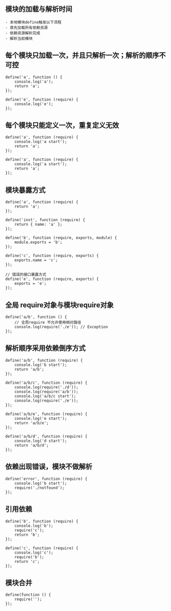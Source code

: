 ## 模块的加载与解析时间
    - 本地模块define触发以下流程
    - 首先加载所有依赖资源
    - 依赖资源解析完成
    - 解析当前模块

## 每个模块只加载一次，并且只解析一次；解析的顺序不可控

    define('a', function () {
        console.log('a');
        return 'a';
    });

    define('e', function (require) {
        console.log('e');
    });

## 每个模块只能定义一次，重复定义无效

    define('a', function (require) {
        console.log('a start');
        return 'a';
    });

    define('a', function (require) {
        console.log('a start');
        return 'a';
    });

## 模块暴露方式

    define('a', function (require) {
        return 'a';
    });

    define('inst', function (require) {
        return { name: 'a' };
    });

    define('b', function (require, exports, module) {
        module.exports = 'b';
    });

    define('c', function (require, exports) {
        exports.name = 'c';
    });

    // 错误的接口暴露方式
    define('e', function (require, exports) {
        exports = 'e';
    });


## 全局 require对象与模块require对象

    define('a/b', function () {
        // 全局require 不允许使用相对路径
        console.log(require('./e')); // Exception
    });

## 解析顺序采用依赖倒序方式

    define('a/b', function (require) {
        console.log('b start');
        return 'a/b';
    });

    define('a/b/c', function (require) {
        console.log(require('./d'));
        console.log(require('a/b'));
        console.log('a/b/c start');
        console.log(require('./e'));
    });

    define('a/b/e', function (require) {
        console.log('e start');
        return 'a/b/e';
    });

    define('a/b/d', function (require) {
        console.log('d start');
        return 'a/b/d';
    });

## 依赖出现错误，模块不做解析
    define('error', function (require) {
        console.log('b start');
        require('./notfound');
    });


## 引用依赖

    define('b', function (require) {
        console.log('b');
        require('c');
        return 'b';
    });

    define('c', function (require) {
        console.log('c');
        require('b');
        return 'c';
    });

## 模块合并

    define(function () {
        require('');
    });